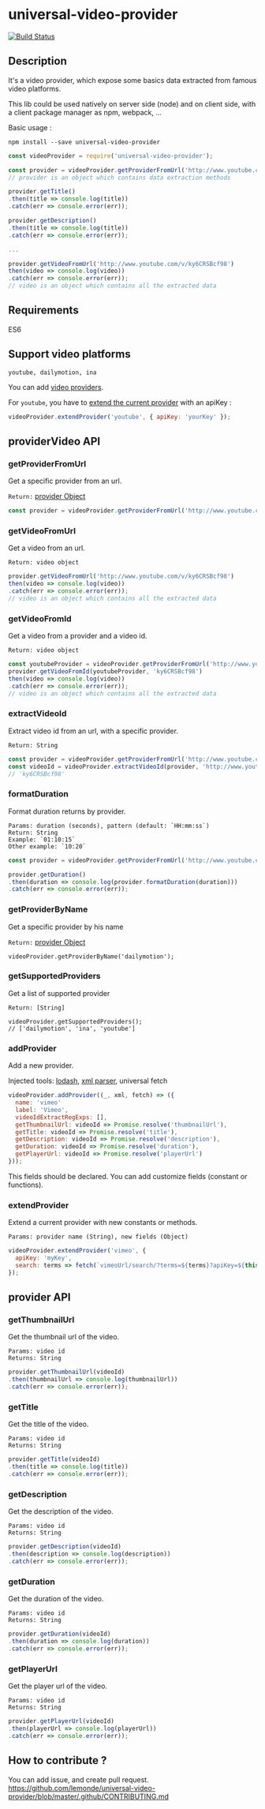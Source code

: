 # universal-video-provider

[![Build Status](https://travis-ci.org/lemonde/universal-video-provider.svg?branch=master)](https://travis-ci.org/lemonde/universal-video-provider)

## Description

It's a video provider, which expose some basics data extracted from famous video platforms.

This lib could be used natively on server side (node) and on client side, with a client package manager as npm, webpack, ...

Basic usage :

`npm install --save universal-video-provider`

```js
const videoProvider = require('universal-video-provider');

const provider = videoProvider.getProviderFromUrl('http://www.youtube.com/v/ky6CRSBcf98');
// provider is an object which contains data extraction methods

provider.getTitle()
.then(title => console.log(title))
.catch(err => console.error(err));

provider.getDescription()
.then(title => console.log(title))
.catch(err => console.error(err));

...

provider.getVideoFromUrl('http://www.youtube.com/v/ky6CRSBcf98')
then(video => console.log(video))
.catch(err => console.error(err));
// video is an object which contains all the extracted data
```

## Requirements

ES6

## Support video platforms

`youtube, dailymotion, ina`

You can add [video providers](https://github.com/lemonde/universal-video-provider#addprovider).

For `youtube`, you have to [extend the current provider](https://github.com/lemonde/universal-video-provider#extendprovider) with an apiKey :

```js
videoProvider.extendProvider('youtube', { apiKey: 'yourKey' });
```

## providerVideo API

### getProviderFromUrl

Get a specific provider from an url.

`Return:` [provider Object](https://github.com/lemonde/universal-video-provider#provider-api)

```js
const provider = videoProvider.getProviderFromUrl('http://www.youtube.com/v/ky6CRSBcf98');
```

### getVideoFromUrl

Get a video from an url.

`Return: video object`

```js
provider.getVideoFromUrl('http://www.youtube.com/v/ky6CRSBcf98')
then(video => console.log(video))
.catch(err => console.error(err));
// video is an object which contains all the extracted data
```

### getVideoFromId

Get a video from a provider and a video id.

`Return: video object`

```js
const youtubeProvider = videoProvider.getProviderFromUrl('http://www.youtube.com/v/ky6CRSBcf98');
provider.getVideoFromId(youtubeProvider, 'ky6CRSBcf98')
then(video => console.log(video))
.catch(err => console.error(err));
// video is an object which contains all the extracted data
```

### extractVideoId

Extract video id from an url, with a specific provider.

```
Return: String
```

```js
const provider = videoProvider.getProviderFromUrl('http://www.youtube.com/v/ky6CRSBcf98');
const videoId = videoProvider.extractVideoId(provider, 'http://www.youtube.com/v/ky6CRSBcf98')
// 'ky6CRSBcf98'
```

### formatDuration

Format duration returns by provider.

```
Params: duration (seconds), pattern (default: `HH:mm:ss`)
Return: String
Example: `01:10:15`
Other example: `10:20`
```

```js
const provider = videoProvider.getProviderFromUrl('http://www.youtube.com/v/ky6CRSBcf98');

provider.getDuration()
.then(duration => console.log(provider.formatDuration(duration)))
.catch(err => console.error(err));
```

### getProviderByName

Get a specific provider by his name


`Return:` [provider Object](https://github.com/lemonde/universal-video-provider#provider-api)


```
videoProvider.getProviderByName('dailymotion');
```

### getSupportedProviders

Get a list of supported provider

```
Return: [String]
```

```
videoProvider.getSupportedProviders();
// ['dailymotion', 'ina', 'youtube']
```

### addProvider

Add a new provider.

Injected tools: [lodash](https://lodash.com/docs/4.17.4), [xml parser](https://github.com/hgourvest/node-xml-lite#parse-a-string), universal fetch

```js
videoProvider.addProvider((_, xml, fetch) => ({
  name: 'vimeo'
  label: 'Vimeo',
  videoIdExtractRegExps: [],
  getThumbnailUrl: videoId => Promise.resolve('thumbnailUrl'),
  getTitle: videoId => Promise.resolve('title'),
  getDescription: videoId => Promise.resolve('description'),
  getDuration: videoId => Promise.resolve('duration'),
  getPlayerUrl: videoId => Promise.resolve('playerUrl')
}));
```

This fields should be declared.
You can add customize fields (constant or functions).

### extendProvider

Extend a current provider with new constants or methods.

```
Params: provider name (String), new fields (Object)
```

```js
videoProvider.extendProvider('vimeo', {
  apiKey: 'myKey',
  search: terms => fetch(`vimeoUrl/search/?terms=${terms}?apiKey=${this.apiKey}`)
});
```

## provider API

### getThumbnailUrl

Get the thumbnail url of the video.

```
Params: video id
Returns: String
```

```js
provider.getThumbnailUrl(videoId)
.then(thumbnailUrl => console.log(thumbnailUrl))
.catch(err => console.error(err));
```

### getTitle

Get the title of the video.

```
Params: video id
Returns: String
```

```js
provider.getTitle(videoId)
.then(title => console.log(title))
.catch(err => console.error(err));
```

### getDescription

Get the description of the video.

```
Params: video id
Returns: String
```

```js
provider.getDescription(videoId)
.then(description => console.log(description))
.catch(err => console.error(err));
```

### getDuration

Get the duration of the video.

```
Params: video id
Returns: String
```

```js
provider.getDuration(videoId)
.then(duration => console.log(duration))
.catch(err => console.error(err));
```

### getPlayerUrl

Get the player url of the video.

```
Params: video id
Returns: String
```

```js
provider.getPlayerUrl(videoId)
.then(playerUrl => console.log(playerUrl))
.catch(err => console.error(err));
```

## How to contribute ?

You can add issue, and create pull request. https://github.com/lemonde/universal-video-provider/blob/master/.github/CONTRIBUTING.md
